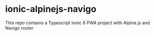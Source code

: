 # ionic-alpinejs-navigo
This repo contains a Typescript Ionic 6 PWA project with Alpine.js and Navigo router
